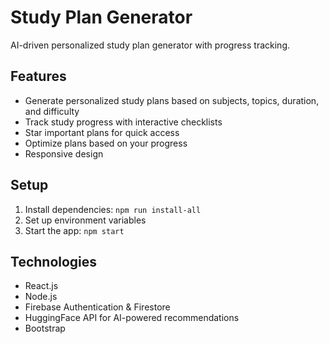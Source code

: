 # Study Plan Generator

AI-driven personalized study plan generator with progress tracking.

## Features

- Generate personalized study plans based on subjects, topics, duration, and difficulty
- Track study progress with interactive checklists
- Star important plans for quick access
- Optimize plans based on your progress
- Responsive design

## Setup

1. Install dependencies: `npm run install-all`
2. Set up environment variables
3. Start the app: `npm start`

## Technologies

- React.js
- Node.js
- Firebase Authentication & Firestore
- HuggingFace API for AI-powered recommendations
- Bootstrap

